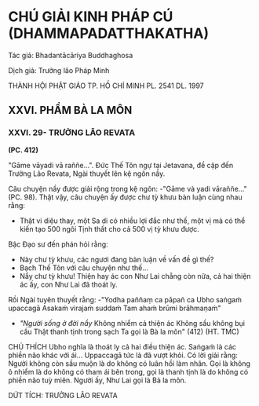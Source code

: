 # CHÚ GIẢI KINH PHÁP CÚ (DHAMMAPADATTHAKATHA)

Tác giả: Bhadantācāriya Buddhaghosa

Dịch giả: Trưởng lão Pháp Minh

THÀNH HỘI PHẬT GIÁO TP. HỒ CHÍ MINH
PL. 2541 DL. 1997

## XXVI. PHẨM BÀ LA MÔN

### XXVI. 29- TRƯỞNG LÃO REVATA

**(PC. 412)**

"Gāme vāyadi vā raññe...". Đức Thế Tôn ngự tại Jetavana, đề cập đến Trưởng Lão Revata, Ngài thuyết lên kệ ngôn nầy.

Câu chuyện nầy được giải rộng trong kệ ngôn: -"Gāme và yadi vāraññe..." (PC. 98). Thật vậy, câu chuyện ấy được chư tỳ khưu bàn luận cùng nhau rằng:

- Thật vi diệu thay, một Sa di có nhiều lợi đắc như thế, một vị mà có thể kiến tạo 500 ngôi Tịnh thất cho cả 500 vị tỳ khưu được.

Bậc Đạo sư đến phán hỏi rằng:

- Này chư tỳ khưu, các ngươi đang bàn luận về vấn đề gì thế?
- Bạch Thế Tôn với câu chuyện như thế...
- Nầy chư tỳ khưu! Thiện hay ác con Như Lai chẳng còn nữa, cả hai thiện ác ấy, con Như Lai đã thoát ly.

Rồi Ngài tuyên thuyết rằng: -"Yodha paññaṃ ca pāpañ ca
Ubho saṅgaṁ upaccagā
Asakaṁ virajaṁ suddaṁ
Tam ahaṁ brūmi brāhmaṇaṁ"

- _"Người sống ở đời nầy_
  Không nhiểm cả thiện ác
  Không sầu không bụi cấu
  Thật thanh tịnh trong sạch
  Ta gọi là Bà la môn" (412) (HT. TMC)

CHÚ THÍCH
Ubho nghĩa là thoát ly cả hai điều thiện ác.
Saṅgaṁ là các phiền não khác với ái...
Uppaccagā tức là đã vượt khỏi. Có lời giải rằng: Người không còn sầu muộn là do không có luân hồi làm nhân. Gọi là không ô nhiểm là do không có tham ái bên trong, gọi là thanh tịnh là do không có phiền não tuỳ miên. Người ấy, Như Lai gọi là Bà la môn.

DỨT TÍCH: TRƯỞNG LÃO REVATA
